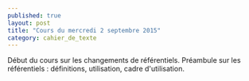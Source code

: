 ```yaml
---
published: true
layout: post
title: "Cours du mercredi 2 septembre 2015"
category: cahier_de_texte
--- 
```

Début du cours sur les changements de référentiels. Préambule sur les référentiels : définitions, utilisation, cadre d'utilisation.
